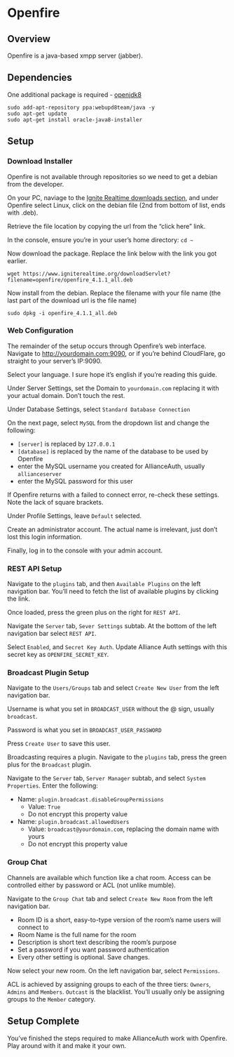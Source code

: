 # Openfire

## Overview
Openfire is a java-based xmpp server (jabber).

## Dependencies
One additional package is required - [openjdk8](http://askubuntu.com/questions/464755/how-to-install-openjdk-8-on-14-04-lts)

    sudo add-apt-repository ppa:webupd8team/java -y
    sudo apt-get update
    sudo apt-get install oracle-java8-installer

## Setup
### Download Installer
Openfire is not available through repositories so we need to get a debian from the developer.

On your PC, naviage to the [Ignite Realtime downloads section](https://www.igniterealtime.org/downloads/index.jsp), and under Openfire select Linux, click on the debian file (2nd from bottom of list, ends with .deb).

Retrieve the file location by copying the url from the “click here” link.

In the console, ensure you’re in your user’s home directory: `cd ~`

Now download the package. Replace the link below with the link you got earlier.

    wget https://www.igniterealtime.org/downloadServlet?filename=openfire/openfire_4.1.1_all.deb

Now install from the debian. Replace the filename with your file name (the last part of the download url is the file name)

    sudo dpkg -i openfire_4.1.1_all.deb

### Web Configuration
The remainder of the setup occurs through Openfire’s web interface. Navigate to http://yourdomain.com:9090, or if you’re behind CloudFlare, go straight to your server’s IP:9090.

Select your language. I sure hope it’s english if you’re reading this guide.

Under Server Settings, set the Domain to `yourdomain.com` replacing it with your actual domain. Don’t touch the rest.

Under Database Settings, select `Standard Database Connection`

On the next page, select `MySQL` from the dropdown list and change the following:
 - `[server]` is replaced by `127.0.0.1`
 - `[database]` is replaced by the name of the database to be used by Openfire
 - enter the MySQL username you created for AllianceAuth, usually `allianceserver`
 - enter the MySQL password for this user

If Openfire returns with a failed to connect error, re-check these settings. Note the lack of square brackets.

Under Profile Settings, leave `Default` selected.

Create an administrator account. The actual name is irrelevant, just don’t lost this login information.

Finally, log in to the console with your admin account.

### REST API Setup
Navigate to the `plugins` tab, and then `Available Plugins` on the left navigation bar. You’ll need to fetch the list of available plugins by clicking the link.

Once loaded, press the green plus on the right for `REST API`.

Navigate the `Server` tab, `Sever Settings` subtab. At the bottom of the left navigation bar select `REST API`.

Select `Enabled`, and `Secret Key Auth`. Update Alliance Auth settings with this secret key as `OPENFIRE_SECRET_KEY`.

### Broadcast Plugin Setup

Navigate to the `Users/Groups` tab and select `Create New User` from the left navigation bar.

Username is what you set in `BROADCAST_USER` without the @ sign, usually `broadcast`.

Password is what you set in `BROADCAST_USER_PASSWORD`

Press `Create User` to save this user.

Broadcasting requires a plugin. Navigate to the `plugins` tab, press the green plus for the `Broadcast` plugin.

Navigate to the `Server` tab, `Server Manager` subtab, and select `System Properties`. Enter the following:

 - Name: `plugin.broadcast.disableGroupPermissions`
   - Value: `True`
   - Do not encrypt this property value
 - Name: `plugin.broadcast.allowedUsers`
   - Value: `broadcast@yourdomain.com`, replacing the domain name with yours
   - Do not encrypt this property value

### Group Chat
Channels are available which function like a chat room. Access can be controlled either by password or ACL (not unlike mumble).

Navigate to the `Group Chat` tab and select `Create New Room` from the left navigation bar.
 - Room ID is a short, easy-to-type version of the room’s name users will connect to
 - Room Name is the full name for the room
 - Description is short text describing the room’s purpose
 - Set a password if you want password authentication
 - Every other setting is optional. Save changes.

Now select your new room. On the left navigation bar, select `Permissions`.

ACL is achieved by assigning groups to each of the three tiers: `Owners`, `Admins` and `Members`. `Outcast` is the blacklist. You’ll usually only be assigning groups to the `Member` category.

## Setup Complete
You’ve finished the steps required to make AllianceAuth work with Openfire. Play around with it and make it your own.
